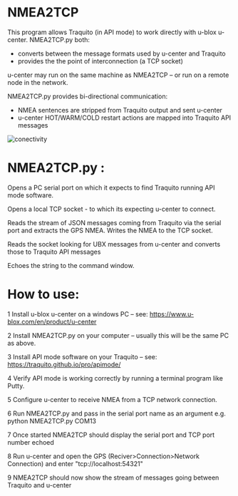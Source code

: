 # NMEA2TCP
This program allows Traquito (in API mode) to work directly with u-blox u-center.  NMEA2TCP.py both:
* converts between the message formats used by u-center and Traquito
* provides the the point of interconnection (a TCP socket)

u-center may run on the same machine as NMEA2TCP – or run on a remote node in the network.

NMEA2TCP.py provides bi-directional communication:
* NMEA sentences are stripped from Traquito output and sent u-center
* u-center HOT/WARM/COLD restart actions are mapped into Traquito API messages
 
![conectivity](https://github.com/SteveRan/NMEA2TCP/assets/314756/011b94f0-3a4a-47e4-a0e9-a037f5d6d737)

# NMEA2TCP.py :

Opens a PC serial port on which it expects to find Traquito running API mode software.

Opens a local TCP socket  - to which its expecting u-center to connect.

Reads the stream of JSON messages coming from Traquito via the serial port and extracts the GPS NMEA. Writes the NMEA to the TCP socket.

Reads the socket looking for UBX messages from u-center and converts those to Traquito API messages

Echoes the string to the command window.


# How to use:

1 Install u-blox u-center on a windows PC – see: https://www.u-blox.com/en/product/u-center

2 Install NMEA2TCP.py on your computer – usually this will be the same PC as above.

3 Install API mode software on your Traquito – see: https://traquito.github.io/pro/apimode/

4 Verify API mode is working correctly by running a terminal program like Putty.

5 Configure u-center to receive NMEA from a TCP network connection.

6 Run NMEA2TCP.py and pass in the serial port name as an argument e.g. python NMEA2TCP.py COM13 

7 Once started NMEA2TCP should display the serial port and TCP port number echoed 

8 Run u-center and open the GPS (Reciver>Connection>Network Connection) and enter "tcp://localhost:54321"

9 NMEA2TCP should now show the stream of messages going between Traquito and u-center
